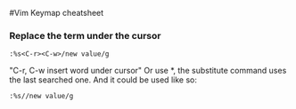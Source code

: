 #Vim Keymap cheatsheet

### Replace the term under the cursor
```
:%s<C-r><C-w>/new value/g
```
"C-r, C-w insert word under cursor"
Or use *, the substitute command uses the last searched one.
And it could be used like so:
```
:%s//new value/g
```
